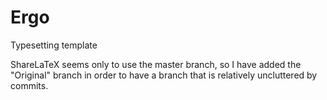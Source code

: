 # Ergo
Typesetting template

ShareLaTeX seems only to use the master branch, so I have added the "Original" branch in order to have
a branch that is relatively uncluttered by commits.
